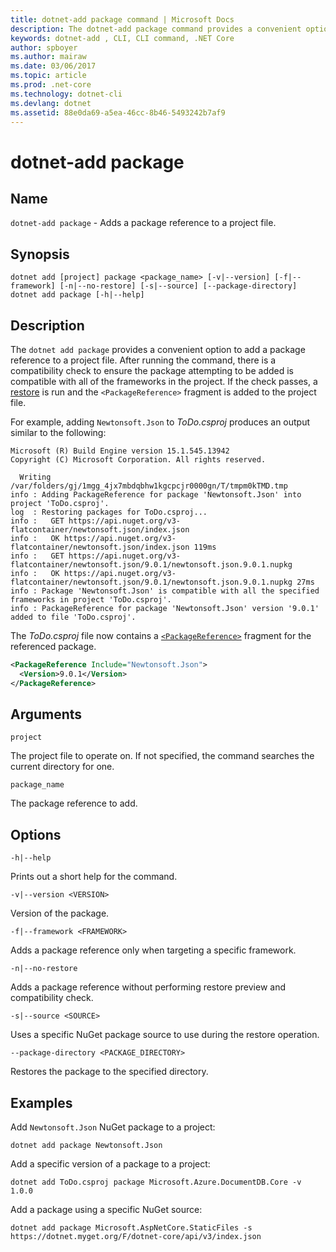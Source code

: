 ```yaml
---
title: dotnet-add package command | Microsoft Docs
description: The dotnet-add package command provides a convenient option to add NuGet package reference to a project.
keywords: dotnet-add , CLI, CLI command, .NET Core
author: spboyer
ms.author: mairaw
ms.date: 03/06/2017
ms.topic: article
ms.prod: .net-core
ms.technology: dotnet-cli
ms.devlang: dotnet
ms.assetid: 88e0da69-a5ea-46cc-8b46-5493242b7af9
---
```

# dotnet-add package

## Name

`dotnet-add package` - Adds a package reference to a project file.

## Synopsis

```
dotnet add [project] package <package_name> [-v|--version] [-f|--framework] [-n|--no-restore] [-s|--source] [--package-directory]
dotnet add package [-h|--help]
```

## Description

The `dotnet add package` provides a convenient option to add a package reference to a project file. After running the command, there is a compatibility check to ensure the package attempting to be added is compatible with all of the frameworks in the project. If the check passes, a [restore](dotnet-restore.md) is run and the `<PackageReference>` fragment is added to the project file.

For example, adding `Newtonsoft.Json` to *ToDo.csproj* produces an output similar to the following:

```
Microsoft (R) Build Engine version 15.1.545.13942
Copyright (C) Microsoft Corporation. All rights reserved.

  Writing /var/folders/gj/1mgg_4jx7mbdqbhw1kgcpcjr0000gn/T/tmpm0kTMD.tmp
info : Adding PackageReference for package 'Newtonsoft.Json' into project 'ToDo.csproj'.
log  : Restoring packages for ToDo.csproj...
info :   GET https://api.nuget.org/v3-flatcontainer/newtonsoft.json/index.json
info :   OK https://api.nuget.org/v3-flatcontainer/newtonsoft.json/index.json 119ms
info :   GET https://api.nuget.org/v3-flatcontainer/newtonsoft.json/9.0.1/newtonsoft.json.9.0.1.nupkg
info :   OK https://api.nuget.org/v3-flatcontainer/newtonsoft.json/9.0.1/newtonsoft.json.9.0.1.nupkg 27ms
info : Package 'Newtonsoft.Json' is compatible with all the specified frameworks in project 'ToDo.csproj'.
info : PackageReference for package 'Newtonsoft.Json' version '9.0.1' added to file 'ToDo.csproj'.
```

The *ToDo.csproj* file now contains a [`<PackageReference>`](https://docs.microsoft.com/nuget/consume-packages/package-references-in-project-files) fragment for the referenced package.

```xml
<PackageReference Include="Newtonsoft.Json">
  <Version>9.0.1</Version>
</PackageReference>
```

## Arguments

`project`

The project file to operate on. If not specified, the command searches the current directory for one.

`package_name`

The package reference to add.

## Options

`-h|--help`

Prints out a short help for the command.

`-v|--version <VERSION>`

Version of the package.

`-f|--framework <FRAMEWORK>`

Adds a package reference only when targeting a specific framework.

`-n|--no-restore`

Adds a package reference without performing restore preview and compatibility check.

`-s|--source <SOURCE>`

Uses a specific NuGet package source to use during the restore operation.

`--package-directory <PACKAGE_DIRECTORY>`

Restores the package to the specified directory.

## Examples

Add `Newtonsoft.Json` NuGet package to a project:

`dotnet add package Newtonsoft.Json`

Add a specific version of a package to a project:

`dotnet add ToDo.csproj package Microsoft.Azure.DocumentDB.Core -v 1.0.0`

Add a package using a specific NuGet source:

`dotnet add package Microsoft.AspNetCore.StaticFiles -s https://dotnet.myget.org/F/dotnet-core/api/v3/index.json`
